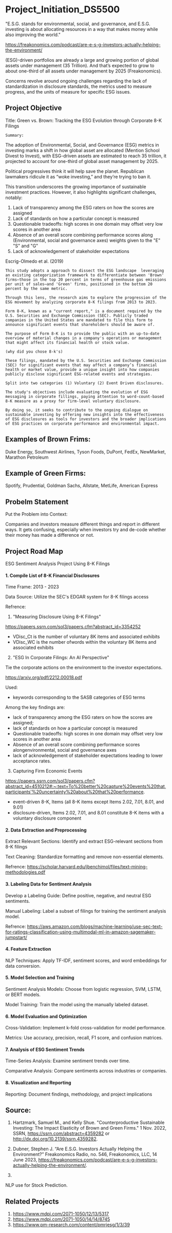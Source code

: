 # Project_Initiation_DS5500

"E.S.G. stands for environmental, social, and governance, and E.S.G. investing is about allocating resources in a way that makes money while also improving the world." 

https://freakonomics.com/podcast/are-e-s-g-investors-actually-helping-the-environment/

(ESG)-driven portfolios are already a large and growing portion of global assets under management (35 Trillion).  And that’s expected to grow to about one-third of all assets under management by 2025 (Freakonomics). 

Concerns revolve around ongoing challenges regarding the lack of standardization in disclosure standards, the metrics used to measure progress, and the units of measure for specific ESG issues. 


## Project Objective

 Title: Green vs. Brown: Tracking the ESG Evolution through Corporate 8-K Filings 
    
    Summary: 
    
   The adoption of Environmental, Social, and Governance (ESG) metrics in investing marks a shift in how global asset are allocated (Mention School Divest to Invest), with ESG-driven assets are estimated to reach 35 trillion, it projected to account for one-third of global asset management by 2025. 

   Political progressives think it will help save the planet. Republican lawmakers ridicule it as “woke investing,” and they’re trying to ban it.

   This transition underscores the growing importance of sustainable investment practices. However, it also highlights significant challenges, notably:
   
   1. Lack of transparency among the ESG raters on how the scores are assigned
   2. Lack of standards on how a particular concept is measured
   3. Questionable tradeoffs: high scores in one domain may offset very low scores in another area
   4. Absence of an overall score combining performance scores along (Environmental, social and governance axes) weights given to the "E" "S" and "G"
   5. Lack of acknowledgement of stakeholder expectations

   Escrig-Olmedo et al. (2019) 
   
    This study adopts a approach to dissect the ESG landscape  leveraging an existing categorization framework to differentiate between 'Brown' firms—those in the top 20 percent in terms of greenhouse gas emissions per unit of sales—and 'Green' firms, positioned in the bottom 20 percent by the same metric. 
    
    Through this lens, the research aims to explore the progression of the ESG movement by analyzing corporate 8-K filings from 2013 to 2023. 
    
    Form 8-K, known as a "current report," is a document required by the U.S. Securities and Exchange Commission (SEC). Publicly traded companies in the United States are mandated to file this form to announce significant events that shareholders should be aware of. 
    
    The purpose of Form 8-K is to provide the public with an up-to-date overview of material changes in a company's operations or management that might affect its financial health or stock value.
    
    (why did you chose 8-k's)    
    
    These filings, mandated by the U.S. Securities and Exchange Commission (SEC) for significant events that may affect a company’s financial health or market value, provide a unique insight into how companies publicly disclose significant ESG-related events and strategies.

    Split into two categories (1) Voluntary (2) Event Driven disclosures. 
    
    The study's objectives include evaluating the evolution of ESG messaging in corporate fillings, paying attention to word-count-based 8-K measure as a proxy for firm-level voluntary disclosure.
    
    By doing so, it seeks to contribute to the ongoing dialogue on sustainable investing by offering new insights into the effectiveness of ESG disclosures as tools for investors and the broader implications of ESG practices on corporate performance and environmental impact.



## Examples of Brown Frims:

Duke Energy, Southwest Airlines, Tyson Foods, DuPont, FedEx, NewMarket, Marathon Petroleum

## Example of Green Firms:

Spotify, Prudential, Goldman Sachs, Allstate, MetLife, American Express

## Probelm Statement
 
Put the Problem into Context:

Companies and investors measure different things and report in different ways. It gets confusing, especially when investors try and de-code whether their money has made a difference or not.


## Project Road Map

ESG Sentiment Analysis Project Using 8-K Filings

#### 1. Compile List of 8-K Financial Disclosures

Time Frame: 2013 - 2023 

Data Source: Utilize the SEC's EDGAR system for 8-K filings access

Refrence:
1. "Measuring Disclosure Using 8-K Filings"


https://papers.ssrn.com/sol3/papers.cfm?abstract_id=3354252


* VDisc_Ct is the number of voluntary 8K items and associated exhibits
* VDisc_WC is the number ofwords within the voluntary 8K items and associated exhibits

2. "ESG In Corporate Filings: An AI Perspective"

Tie the corporate actions on the environment to the investor expectations.

https://arxiv.org/pdf/2212.00018.pdf
 
Used:
 * keywords corresponding to the SASB categories of ESG terms
   
Among the key findings are: 
 * lack of transparency among the ESG raters on how the scores are assigned;
 * lack of standards on how a particular concept is measured 
 * Questionable tradeoffs: high scores in one domain may offset very low scores in another area 
 * Absence of an overall score combining performance scores alongenvironmental, social and governance axes
 * lack of acknowledgement of stakeholder expectations leading to lower acceptance rates.
   

3. Capturing Firm Economic Events

https://papers.ssrn.com/sol3/papers.cfm?abstract_id=4510212#:~:text=To%20better%20capture%20events%20that,participants'%20uncertainty%20about%20that%20performance.


* event-driven 8-K, Items (all 8-K items except Items 2.02, 7.01, 8.01, and 9.01)
* disclosure-driven, Items 2.02, 7.01, and 8.01 constitute 8-K items with a voluntary disclosure component 
#### 2. Data Extraction and Preprocessing

Extract Relevant Sections: Identify and extract ESG-relevant sections from 8-K filings

Text Cleaning: Standardize formatting and remove non-essential elements.

Refrence: https://scholar.harvard.edu/jbenchimol/files/text-mining-methodologies.pdf

#### 3. Labeling Data for Sentiment Analysis

Develop a Labeling Guide: Define positive, negative, and neutral ESG sentiments.

Manual Labeling: Label a subset of filings for training the sentiment analysis model.

Refrence: https://aws.amazon.com/blogs/machine-learning/use-sec-text-for-ratings-classification-using-multimodal-ml-in-amazon-sagemaker-jumpstart/

#### 4. Feature Extraction

NLP Techniques: Apply TF-IDF, sentiment scores, and word embeddings for data conversion.

#### 5. Model Selection and Training

Sentiment Analysis Models: Choose from logistic regression, SVM, LSTM, or BERT models.


Model Training: Train the model using the manually labeled dataset.

#### 6. Model Evaluation and Optimization

Cross-Validation: Implement k-fold cross-validation for model performance.


Metrics: Use accuracy, precision, recall, F1 score, and confusion matrices.

#### 7. Analysis of ESG Sentiment Trends

Time-Series Analysis: Examine sentiment trends over time.


Comparative Analysis: Compare sentiments across industries or companies.

#### 8. Visualization and Reporting

Reporting: Document findings, methodology, and project implications 




## Source: 
1.  Hartzmark, Samuel M., and Kelly Shue. "Counterproductive Sustainable Investing: The Impact Elasticity of Brown and Green Firms." 1 Nov. 2022, SSRN, https://ssrn.com/abstract=4359282 or http://dx.doi.org/10.2139/ssrn.4359282.

2.  Dubner, Stephen J. “Are E.S.G. Investors Actually Helping the Environment?” Freakonomics Radio, no. 546, Freakonomics, LLC, 14 June 2023, https://freakonomics.com/podcast/are-e-s-g-investors-actually-helping-the-environment/.

3.  

NLP use for Stock Prediction. 


## Related Projects
1. https://www.mdpi.com/2071-1050/12/13/5317
2. https://www.mdpi.com/2071-1050/14/14/8745
3. https://www.pm-research.com/content/pmrjesg/1/3/39
